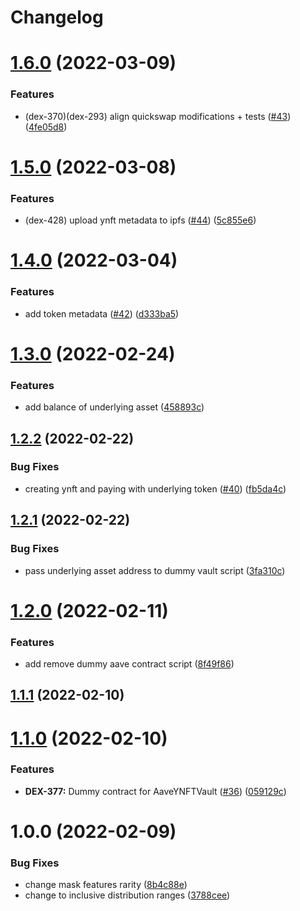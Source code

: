 # Changelog

# [1.6.0](https://github.com/DeFi-Dojo/contracts/compare/v1.5.0...v1.6.0) (2022-03-09)


### Features

* (dex-370)(dex-293) align quickswap modifications + tests ([#43](https://github.com/DeFi-Dojo/contracts/issues/43)) ([4fe05d8](https://github.com/DeFi-Dojo/contracts/commit/4fe05d81e0235a1132ac6e35733d2b6919fa7fff))

# [1.5.0](https://github.com/DeFi-Dojo/contracts/compare/v1.4.0...v1.5.0) (2022-03-08)


### Features

* (dex-428) upload ynft metadata to ipfs ([#44](https://github.com/DeFi-Dojo/contracts/issues/44)) ([5c855e6](https://github.com/DeFi-Dojo/contracts/commit/5c855e6fca573e577482063c1e28396e775ba13e))

# [1.4.0](https://github.com/DeFi-Dojo/contracts/compare/v1.3.0...v1.4.0) (2022-03-04)


### Features

* add token metadata ([#42](https://github.com/DeFi-Dojo/contracts/issues/42)) ([d333ba5](https://github.com/DeFi-Dojo/contracts/commit/d333ba5e0b4377ab62705bee0d05217285a69994))

# [1.3.0](https://github.com/DeFi-Dojo/contracts/compare/v1.2.2...v1.3.0) (2022-02-24)


### Features

* add balance of underlying asset ([458893c](https://github.com/DeFi-Dojo/contracts/commit/458893ca9638e884a56c4768d1f48cb2bf4d5d98))

## [1.2.2](https://github.com/DeFi-Dojo/contracts/compare/v1.2.1...v1.2.2) (2022-02-22)


### Bug Fixes

* creating ynft and paying with underlying token ([#40](https://github.com/DeFi-Dojo/contracts/issues/40)) ([fb5da4c](https://github.com/DeFi-Dojo/contracts/commit/fb5da4c35b80a893684d1e60a8cb2e49092c32ee))

## [1.2.1](https://github.com/DeFi-Dojo/contracts/compare/v1.2.0...v1.2.1) (2022-02-22)


### Bug Fixes

* pass underlying asset address to dummy vault script ([3fa310c](https://github.com/DeFi-Dojo/contracts/commit/3fa310c96fd0cd753803f8f5a59af50e09e6c79e))

# [1.2.0](https://github.com/DeFi-Dojo/contracts/compare/v1.1.1...v1.2.0) (2022-02-11)


### Features

* add remove dummy aave contract script ([8f49f86](https://github.com/DeFi-Dojo/contracts/commit/8f49f86188c2f57c8d1c8d079217f472bd92d722))

## [1.1.1](https://github.com/DeFi-Dojo/contracts/compare/v1.1.0...v1.1.1) (2022-02-10)

# [1.1.0](https://github.com/DeFi-Dojo/contracts/compare/v1.0.0...v1.1.0) (2022-02-10)


### Features

* **DEX-377:** Dummy contract for AaveYNFTVault ([#36](https://github.com/DeFi-Dojo/contracts/issues/36)) ([059129c](https://github.com/DeFi-Dojo/contracts/commit/059129c92d83902be6ab442c097dd2591cf5e9ac))

# 1.0.0 (2022-02-09)


### Bug Fixes

* change mask features rarity ([8b4c88e](https://github.com/DeFi-Dojo/contracts/commit/8b4c88e0f8798b23c03a46ee122e18a38d74c514))
* change to inclusive distribution ranges ([3788cee](https://github.com/DeFi-Dojo/contracts/commit/3788ceef6d4fbcd01f0008ba1f675d70d344a082))
